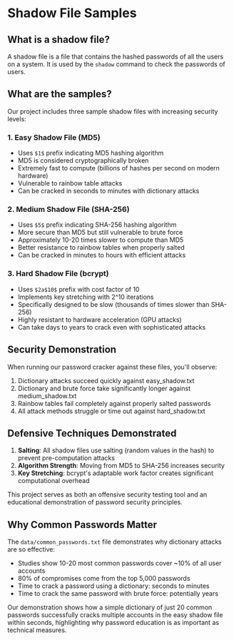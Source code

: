 # Shadow File Samples

## What is a shadow file?

A shadow file is a file that contains the hashed passwords of all the users on a system. It is used by the `shadow` command to check the passwords of users.

## What are the samples?

Our project includes three sample shadow files with increasing security levels:

### 1. Easy Shadow File (MD5)

- Uses `$1$` prefix indicating MD5 hashing algorithm
- MD5 is considered cryptographically broken
- Extremely fast to compute (billions of hashes per second on modern hardware)
- Vulnerable to rainbow table attacks
- Can be cracked in seconds to minutes with dictionary attacks

### 2. Medium Shadow File (SHA-256)

- Uses `$5$` prefix indicating SHA-256 hashing algorithm
- More secure than MD5 but still vulnerable to brute force
- Approximately 10-20 times slower to compute than MD5
- Better resistance to rainbow tables when properly salted
- Can be cracked in minutes to hours with efficient attacks

### 3. Hard Shadow File (bcrypt)

- Uses `$2a$10$` prefix with cost factor of 10
- Implements key stretching with 2^10 iterations
- Specifically designed to be slow (thousands of times slower than SHA-256)
- Highly resistant to hardware acceleration (GPU attacks)
- Can take days to years to crack even with sophisticated attacks

## Security Demonstration

When running our password cracker against these files, you'll observe:

1. Dictionary attacks succeed quickly against easy_shadow.txt
2. Dictionary and brute force take significantly longer against medium_shadow.txt
3. Rainbow tables fail completely against properly salted passwords
4. All attack methods struggle or time out against hard_shadow.txt

## Defensive Techniques Demonstrated

1. **Salting**: All shadow files use salting (random values in the hash) to prevent pre-computation attacks
2. **Algorithm Strength**: Moving from MD5 to SHA-256 increases security
3. **Key Stretching**: bcrypt's adaptable work factor creates significant computational overhead

This project serves as both an offensive security testing tool and an educational demonstration of password security principles.

## Why Common Passwords Matter

The `data/common_passwords.txt` file demonstrates why dictionary attacks are so effective:

- Studies show 10-20 most common passwords cover ~10% of all user accounts
- 80% of compromises come from the top 5,000 passwords
- Time to crack a password using a dictionary: seconds to minutes
- Time to crack the same password with brute force: potentially years

Our demonstration shows how a simple dictionary of just 20 common passwords successfully cracks multiple accounts in the easy shadow file within seconds, highlighting why password education is as important as technical measures.

